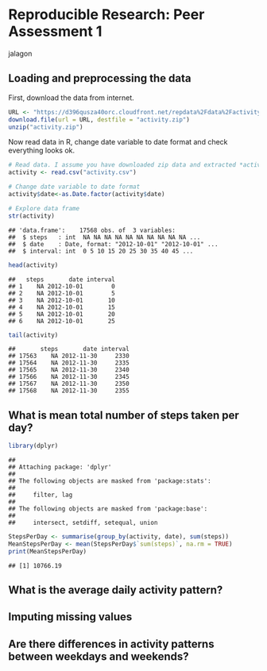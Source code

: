 # Reproducible Research: Peer Assessment 1
jalagon  


## Loading and preprocessing the data

First, download the data from internet.


```r
URL <- "https://d396qusza40orc.cloudfront.net/repdata%2Fdata%2Factivity.zip"
download.file(url = URL, destfile = "activity.zip")
unzip("activity.zip")
```

Now read data in R, change date variable to date format and check everything looks ok.


```r
# Read data. I assume you have downloaded zip data and extracted *activity.csv*  to working directory.
activity <- read.csv("activity.csv")

# Change date variable to date format
activity$date<-as.Date.factor(activity$date)

# Explore data frame
str(activity)
```

```
## 'data.frame':	17568 obs. of  3 variables:
##  $ steps   : int  NA NA NA NA NA NA NA NA NA NA ...
##  $ date    : Date, format: "2012-10-01" "2012-10-01" ...
##  $ interval: int  0 5 10 15 20 25 30 35 40 45 ...
```

```r
head(activity)
```

```
##   steps       date interval
## 1    NA 2012-10-01        0
## 2    NA 2012-10-01        5
## 3    NA 2012-10-01       10
## 4    NA 2012-10-01       15
## 5    NA 2012-10-01       20
## 6    NA 2012-10-01       25
```

```r
tail(activity)
```

```
##       steps       date interval
## 17563    NA 2012-11-30     2330
## 17564    NA 2012-11-30     2335
## 17565    NA 2012-11-30     2340
## 17566    NA 2012-11-30     2345
## 17567    NA 2012-11-30     2350
## 17568    NA 2012-11-30     2355
```



## What is mean total number of steps taken per day?

```r
library(dplyr)
```

```
## 
## Attaching package: 'dplyr'
## 
## The following objects are masked from 'package:stats':
## 
##     filter, lag
## 
## The following objects are masked from 'package:base':
## 
##     intersect, setdiff, setequal, union
```

```r
StepsPerDay <- summarise(group_by(activity, date), sum(steps))
MeanStepsPerDay <- mean(StepsPerDay$`sum(steps)`, na.rm = TRUE)
print(MeanStepsPerDay)
```

```
## [1] 10766.19
```



## What is the average daily activity pattern?



## Imputing missing values



## Are there differences in activity patterns between weekdays and weekends?
